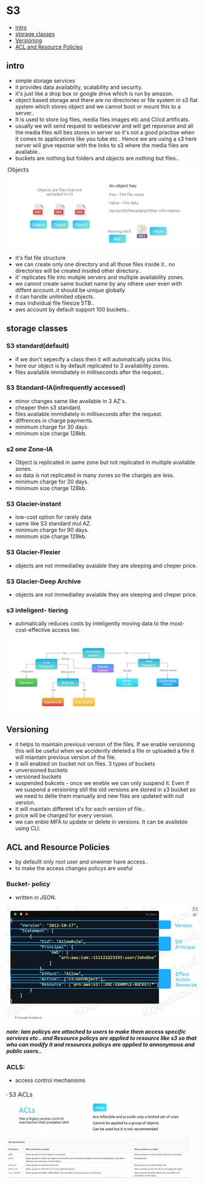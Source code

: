 # S3
- [ intro ](#intro)
- [ storage classes ](#storage-classes)
- [ Versioning ](#Versioning)
- [ ACL and Resource Policies ](ACL-and-Resource-Policies)


## intro
- simple storage services
- it provides data availabilty, scalability and security.
- it's just like a drop box or google drive which is run by amazon.
- object based storage and there are no directories or file system in s3 flat system which stores object and we cannot boot or mount this to a server..
- It is used to store log files, media files images etc and CI/cd artificats.
- usually we will send request to webesrver and will get reposnse and all the media files will bes stores in server so it's not a good practise when it comes to applications like you tube etc . Hence we are using  a s3 here server will give reponse with the links to s3 where the media files are available..
- buckets are nothing but folders and objects are nothing but files..

![screenshot](https://github.com/SrinivasEsapalli/DevOps-complete/blob/main/linux/Screenshorts/Screen%2029.jpg)



- it's flat file structure
- we can create only one directory and all those files inside it.. no directories will be created insided other directory..
- it' replicates file into mutiple servers and multiple availability zones.
-  we cannot create same bucket name by any othere user even with diffent account..it should be unique globally
- it can handle unilimited objects.
- max  individual file filesize 5TB..
- aws account by default support 100 buckets..

## storage classes 
### S3 standard(default)
- if we don't sepecify a class then it will automatically picks this.
- here our object is by default replicated to 3 availability zones.
- files available immidiately in milliseconds after the request..
### S3 Standard-IA(infrequently accessed)
- minor changes same like available in 3 AZ's.
- cheaper then s3 standard.
- files available immidiately in milliseconds after the request.
- diffrences in charge payments.
- minimum charge for 30 days.
- minimum size charge 128kb.
### s2 one Zone-IA
- Object is replicated in same zone but not replicated in multiple available zones.
-  so data is not replicated in many zones so the charges are less. 
- minimum charge for 30 days.
- minimum size charge 128kb.

### S3 Glacier-instant
- low-cost option for rarely data
- same like S3 standard mul AZ.
- minimum charge for 90 days.
- minimum size charge 128kb.
### S3 Glacier-Flexier
- objects are not immediatley avaiable they are sleeping and cheper price.
### S3 Glacier-Deep Archive
- objects are not immediatley avaiable they are sleeping and cheper price.
### s3 inteligent- tiering
-  autimatically reduces costs by inteligently moving data to the most-cost-effective access tier.


![screenshot](https://github.com/SrinivasEsapalli/DevOps-complete/blob/main/linux/Screenshorts/Screen%2030.jpg)

## Versioning
- it helps to maintain previous version of the files. If we enable versioning  this will be useful when we accidently deleted a file or uploaded a file it will miantain previous version of the file. 
- it will enabled on bucket not on files.
3 types of buckets
- unversioned buckets
- versioned buckets
- suspended bukcets - once we eneble we can only suspend it. Even if we suspend a versioning still the old versions are stored in s3 bucket so we need to delte them manually and new files are updated with null version. 
- it will maintain different id's for each version of file..
- price will be charged for every version.
- we can enble MFA to update or delete in versions. It can be availeble using CLI.

## ACL and Resource Policies

- by defaullt only root user and onwener have access..
- to make the access changes policys are useful

### Bucket- policy
- written in JSON.

![screenshot](https://github.com/SrinivasEsapalli/DevOps-complete/blob/main/linux/Screenshorts/Screen%2031.jpg)

##### note: Iam policys are attached to users  to make them access specific services etc.. and Resource policys are applied to resource like s3 so that who can modify it and resources policys are applied to annonymous and public users..  

### ACLS:
- access control mechanisms

![screenshot](https://github.com/SrinivasEsapalli/DevOps-complete/blob/main/linux/Screenshorts/Screen%2032.jpg)


 



